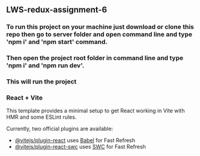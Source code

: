## LWS-redux-assignment-6
### To run this project on your machine just download or clone this repo then go to server folder and open command line and type 'npm i' and 'npm start' command.
### Then open the project root folder in command line and type 'npm i' and 'npm run dev'.
### This will run the project

### React + Vite

This template provides a minimal setup to get React working in Vite with HMR and some ESLint rules.

Currently, two official plugins are available:

- [@vitejs/plugin-react](https://github.com/vitejs/vite-plugin-react/blob/main/packages/plugin-react/README.md) uses [Babel](https://babeljs.io/) for Fast Refresh
- [@vitejs/plugin-react-swc](https://github.com/vitejs/vite-plugin-react-swc) uses [SWC](https://swc.rs/) for Fast Refresh
